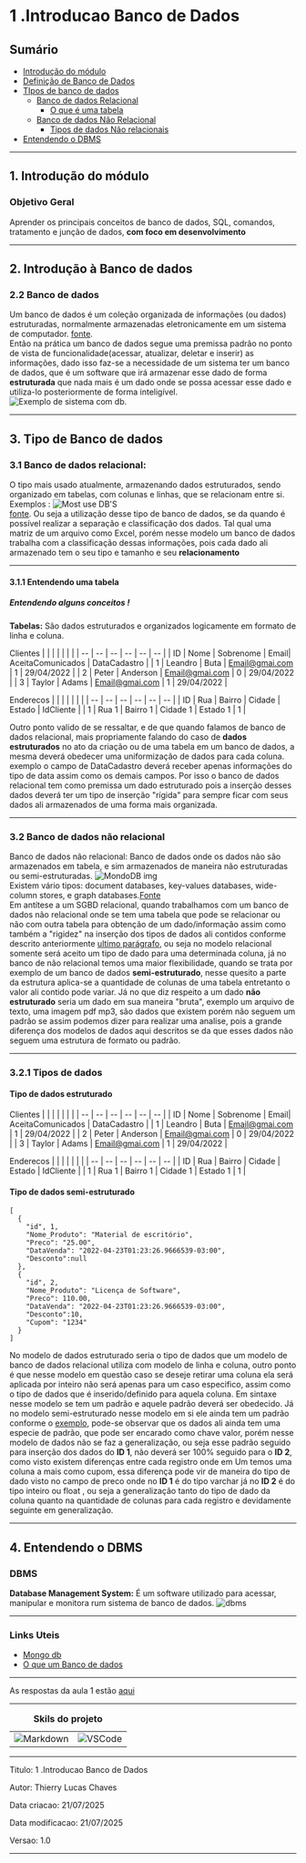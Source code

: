 # 1 .Introducao Banco de Dados
## Sumário 
- [Introdução do módulo](#1-introdução-do-módulo)
- [Definição de Banco de Dados](#2-introdução-à-banco-de-dados)
- [TIpos de banco de dados](#3-tipo-de-banco-de-dados)
  - [Banco de dados Relacional ](#31-banco-de-dados-relacional)
    - [O que é uma tabela](#311-entendendo-uma-tabela-entendendo-uma-tabela)
  - [Banco de dados Não Relacional ](#32-banco-de-dados-não-relacional)
    - [Tipos de dados Não relacionais](#321-tipos-de-dados-tipos-de-dados)
- [Entendendo o DBMS](#4-entendendo-o-dbms)
---
## 1. Introdução do módulo 
### Objetivo Geral 
Aprender os principais conceitos de banco de dados, SQL, comandos, tratamento e junção de dados, __com foco em desenvolvimento__  

---
## 2. Introdução à Banco de dados 
### 2.2 Banco de dados 
Um banco de dados é um coleção organizada de informações (ou dados) estruturadas, normalmente armazenadas eletronicamente em um sistema de computador. [fonte](https://www.oracle.com/br/database/what-is-database).  
Então na prática um banco de dados segue uma premissa padrão no ponto de vista de funcionalidade(acessar, atualizar, deletar e inserir) as informações, dado isso faz-se a necessidade de um sistema ter um banco de dados, que é um software que irá armazenar esse dado de forma __estruturada__ que nada mais é um dado onde se possa acessar esse dado e utiliza-lo posteriormente de forma inteligível.  
![Exemplo de sistema com db](imgs/ex_bd.png).  

---
## 3. Tipo de Banco de dados 
### 3.1 Banco de dados relacional:
O tipo mais usado atualmente, armazenando dados estruturados, sendo organizado em tabelas, com colunas e linhas, que se relacionam entre si. 
Exemplos : 
![Most use DB'S](imgs/most_use_dbs.png)  
[fonte](https://www.oracle.com/br/database/what-is-database).
Ou seja a utilização desse tipo de banco de dados, se da quando é possível realizar a separação e classificação dos dados. Tal qual uma matriz de um arquivo como Excel, porém nesse modelo um banco de dados trabalha com a classificação dessas informações, pois cada dado ali armazenado tem o seu tipo e tamanho e seu __relacionamento__ 

---
#### 3.1.1 Entendendo uma tabela 
#####  Entendendo alguns conceitos !

__Tabelas:__ São dados estruturados e organizados logicamente em formato de linha e coluna.

Clientes
| | | | | | |
| -- | -- | -- | -- | -- | -- |
| ID | Nome | Sobrenome | Email| AceitaComunicados | DataCadastro |
| 1 | Leandro | Buta | Email@gmai.com | 1 | 29/04/2022 |
| 2 | Peter | Anderson | Email@gmai.com | 0 | 29/04/2022 |
| 3 | Taylor | Adams | Email@gmai.com | 1 | 29/04/2022 |


Enderecos
| | | | | | |
| -- | -- | -- | -- | -- | -- |
| ID | Rua | Bairro | Cidade | Estado | IdCliente |
| 1 | Rua 1 | Bairro 1 | Cidade 1 | Estado 1 | 1 |

Outro ponto valido de se ressaltar, e de que quando falamos de banco de dados relacional, mais propriamente falando do caso de __dados estruturados__ no ato da criação ou de uma tabela em um banco de dados, a mesma deverá obedecer uma uniformização de dados para cada coluna. exemplo o campo de DataCadastro deverá receber apenas informações do tipo de data assim como os demais campos. Por isso o banco de dados relacional tem como premissa um dado estruturado pois a inserção desses dados deverá ter um tipo de inserção "rígida" para sempre ficar com seus dados ali armazenados de uma forma mais organizada. 

--- 
### 3.2 Banco de dados não relacional 
Banco de dados não relacional: Banco de dados onde os dados não são armazenados em tabela, e sim armazenados de maneira não estruturadas ou semi-estruturadas. 
![MondoDB img](imgs/MongoDBico.png)   
Existem vário tipos: document databases, key-values databases, wide-column stores, e graph databases.[Fonte](https://www.mongodb.com/nosql-explained)  
Em antítese a um SGBD relacional, quando trabalhamos com um banco de dados não relacional onde se tem uma tabela que pode se relacionar ou não com outra tabela para obtenção de um dado/informação assim como também a "rigidez" na inserção dos tipos de dados ali contidos conforme descrito anteriormente [ultimo parágrafo](#311-entendendo-uma-tabela), ou seja no modelo relacional somente será aceito um tipo de dado para uma determinada coluna, já no banco de não relacional temos uma maior flexibilidade, quando se trata por exemplo de um banco de dados __semi-estruturado__, nesse quesito a parte da estrutura aplica-se a quantidade de colunas de uma tabela entretanto o valor ali contido pode variar. Já no que diz respeito a um dado __não estruturado__ seria um dado em sua maneira "bruta", exemplo um arquivo de texto, uma imagem pdf mp3, são dados que existem porém não seguem um padrão se assim podemos dizer para realizar uma analise, pois a grande diferença dos modelos de dados aqui descritos se da que esses dados não seguem uma estrutura de formato ou padrão.

--- 
### 3.2.1 Tipos de dados
#### Tipo de dados estruturado 
Clientes
| | | | | | |
| -- | -- | -- | -- | -- | -- |
| ID | Nome | Sobrenome | Email| AceitaComunicados | DataCadastro |
| 1 | Leandro | Buta | Email@gmai.com | 1 | 29/04/2022 |
| 2 | Peter | Anderson | Email@gmai.com | 0 | 29/04/2022 |
| 3 | Taylor | Adams | Email@gmai.com | 1 | 29/04/2022 |


Enderecos
| | | | | | |
| -- | -- | -- | -- | -- | -- |
| ID | Rua | Bairro | Cidade | Estado | IdCliente |
| 1 | Rua 1 | Bairro 1 | Cidade 1 | Estado 1 | 1 |

#### Tipo de dados semi-estruturado 
```
[
  {
    "id", 1, 
    "Nome_Produto": "Material de escritório", 
    "Preco": "25.00", 
    "DataVenda": "2022-04-23T01:23:26.9666539-03:00",
    "Desconto":null
  }, 
  {
    "id", 2, 
    "Nome_Produto": "Licença de Software", 
    "Preco": 110.00, 
    "DataVenda": "2022-04-23T01:23:26.9666539-03:00",
    "Desconto":10,
    "Cupom": "1234"
  }
]
```
No modelo de dados estruturado seria o tipo de dados que um modelo de banco de dados relacional utiliza com modelo de linha e coluna, outro ponto é que nesse modelo em questão caso se deseje retirar uma coluna ela será aplicada por inteiro não será apenas para um caso especifico, assim como o tipo de dados que é inserido/definido para aquela coluna. Em sintaxe nesse modelo se tem um padrão e aquele padrão deverá ser obedecido. 
Já no modelo semi-estruturado nesse modelo em si ele ainda tem um padrão conforme o [exemplo](#tipo-de-dados-semi-estruturado), pode-se observar que os dados ali ainda tem uma especie de padrão, que pode ser encarado como chave valor, porém nesse modelo de dados não se faz a generalização, ou seja esse padrão seguido para inserção dos dados do **ID 1**, não deverá ser 100% seguido para o **ID 2**,  como visto existem diferenças entre cada registro onde em Um temos uma coluna a mais como cupom, essa diferença pode vir de maneira do tipo de dado visto no campo de preco onde no **ID 1** é do tipo varchar já no **ID 2** é do tipo inteiro ou float , ou seja a generalização tanto do tipo de dado da coluna quanto na quantidade de colunas para cada registro e devidamente seguinte em generalização. 

--- 
## 4. Entendendo o DBMS
### DBMS
__Database Management System:__ É um software utilizado para acessar, manipular e monitora rum sistema de banco de dados. 
![dbms](imgs/dbms_ex.png)  


--- 
### Links Uteis
- [Mongo db](https://www.mongodb.com/nosql-explained)  
- [O que um Banco de dados](https://www.oracle.com/br/database/what-is-database)

---
As respostas da aula 1 estão [aqui](imgs/Prova/)

---
<table style="text-align: center; width: 100%;"> 
<caption><b>Skils do projeto </b></caption>
<tr>
    <td style="text-align: center;">
    <img alt="Markdown" src="https://img.shields.io/badge/markdown-%23000000.svg?style=for-the-badge&logo=markdown&logoColor=white"/>
    </td>
    <td style="text-align: center;">
    <img alt="VSCode" src="https://img.shields.io/badge/Visual%20Studio%20Code-0078d7.svg?style=for-the-badge&logo=visual-studio-code&logoColor=white"/>
    </td>
<tr> 
</table>

---
Titulo: 1 .Introducao Banco de Dados 

Autor: Thierry Lucas Chaves

Data criacao: 21/07/2025

Data modificacao: 21/07/2025

Versao: 1.0  

---